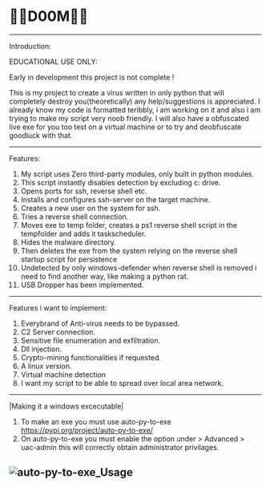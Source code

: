 # 💉🦠D00M🦠💉
------------------
Introduction:

EDUCATIONAL USE ONLY:

Early in development this project is not complete !

This is my project to create a virus written in only python that will completely destroy you(theoretically) any help/suggestions is appreciated.
I already know my code is formatted teribbly, i am working on it and also i am trying to make my script very noob friendly. I will also have a obfuscated live exe for you too test on a virtual machine or to try and deobfuscate goodluck with that.

------------------
Features:
1) My script uses Zero third-party modules, only built in python modules.
2) This script instantly disables detection by excluding c: drive.
3) Opens ports for ssh, reverse shell etc.
4) Installs and configures ssh-server on the target machine.
5) Creates a new user on the system for ssh.
6) Tries a reverse shell connection.
7) Moves exe to temp folder, creates a ps1 reverse shell script in the tempfolder and adds it taskscheduler.
8) Hides the malware directory.
9) Then deletes the exe from the system relying on the reverse shell startup script for persistence
10) Undetected by only windows-defender when reverse shell is removed i need to find another way, like making a python rat.
11) USB Dropper has been implemented.
-----------------
Features i want to implement:
1) Everybrand of Anti-virus needs to be bypassed.
2) C2 Server connection.
3) Sensitive file enumeration and exfiltration.
4) Dll injection.
5) Crypto-mining functionalities if requested.
6) A linux version.
7) Virtual machine detection
8) I want my script to be able to spread over local area network.
-----------------
|Making it a windows excecutable|
1) To make an exe you must use auto-py-to-exe https://pypi.org/project/auto-py-to-exe/
2) On auto-py-to-exe you must enable the option under > Advanced > uac-admin this will correctly obtain administrator privilages.

![auto-py-to-exe_Usage](https://user-images.githubusercontent.com/111704953/194864233-b0e184c3-8814-4fe2-acdd-22132045a52f.png)
------------------
